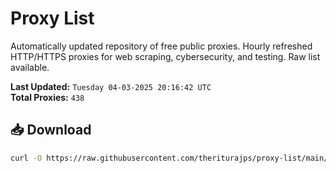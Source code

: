 # Proxy List

Automatically updated repository of free public proxies. Hourly refreshed HTTP/HTTPS proxies for web scraping, cybersecurity, and testing. Raw list available.

**Last Updated:** `Tuesday 04-03-2025 20:16:42 UTC`  
**Total Proxies:** `438`

## 📥 Download
```bash
curl -O https://raw.githubusercontent.com/theriturajps/proxy-list/main/proxies.txt
